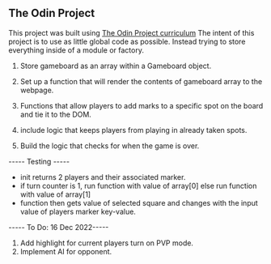 ## The Odin Project
This project was built using [The Odin Project curriculum](https://www.theodinproject.com/lessons/node-path-javascript-tic-tac-toe)
The intent of this project is to use as little global code as possible. Instead trying to store everything inside of a module or factory.



1. Store gameboard as an array within a Gameboard object.


2. Set up a function that will render the contents of gameboard array to the webpage.

3. Functions that allow players to add marks to a specific spot on the board and tie it to the DOM.

4. include logic that keeps players from playing in already taken spots.

5. Build the logic that checks for when the game is over.


----- Testing -----
- init returns 2 players and their associated marker.
- if turn counter is 1, run function with value of array[0] else run function with value of array[1]
- function then gets value of selected square and changes with the input value of players marker key-value.

----- To Do: 16 Dec 2022-----
1. Add highlight for current players turn on PVP mode.
2. Implement AI for opponent.